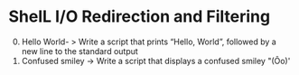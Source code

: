 # ShelL I/O Redirection and Filtering
0. Hello World- > Write a script that prints “Hello, World”, followed by a new line to the standard output
1. Confused smiley -> Write a script that displays a confused smiley "(Ôo)'
